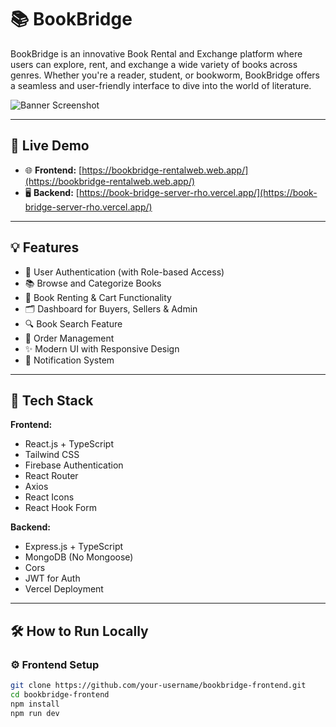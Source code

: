 # 📚 BookBridge

BookBridge is an innovative Book Rental and Exchange platform where users can explore, rent, and exchange a wide variety of books across genres. Whether you're a reader, student, or bookworm, BookBridge offers a seamless and user-friendly interface to dive into the world of literature.

![Banner Screenshot](./b57dfd51-cd4e-4808-9b95-227902f0b436.png)

---

## 🚀 Live Demo

- 🌐 **Frontend:** [https://bookbridge-rentalweb.web.app/](https://bookbridge-rentalweb.web.app/)
- 🖥️ **Backend:** [https://book-bridge-server-rho.vercel.app/](https://book-bridge-server-rho.vercel.app/)

---

## 💡 Features

- 🔐 User Authentication (with Role-based Access)
- 📚 Browse and Categorize Books
- 🛒 Book Renting & Cart Functionality
- 🗂️ Dashboard for Buyers, Sellers & Admin
- 🔍 Book Search Feature
- 🧾 Order Management
- ✨ Modern UI with Responsive Design
- 📢 Notification System

---

## 🧰 Tech Stack

**Frontend:**
- React.js + TypeScript
- Tailwind CSS
- Firebase Authentication
- React Router
- Axios
- React Icons
- React Hook Form

**Backend:**
- Express.js + TypeScript
- MongoDB (No Mongoose)
- Cors
- JWT for Auth
- Vercel Deployment

---

## 🛠️ How to Run Locally

### ⚙️ Frontend Setup

```bash
git clone https://github.com/your-username/bookbridge-frontend.git
cd bookbridge-frontend
npm install
npm run dev

